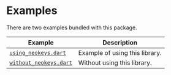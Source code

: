 # Examples

There are two examples bundled with this package.

| Example                    | Description                    |
| -------------------------- | ------------------------------ |
| [`using_neokeys.dart`][]   | Example of using this library. |
| [`without_neokeys.dart`][] | Without using this library.    |

[`using_neokeys.dart`]: using_neokeys.dart
[`without_neokeys.dart`]: without_neokeys.dart
